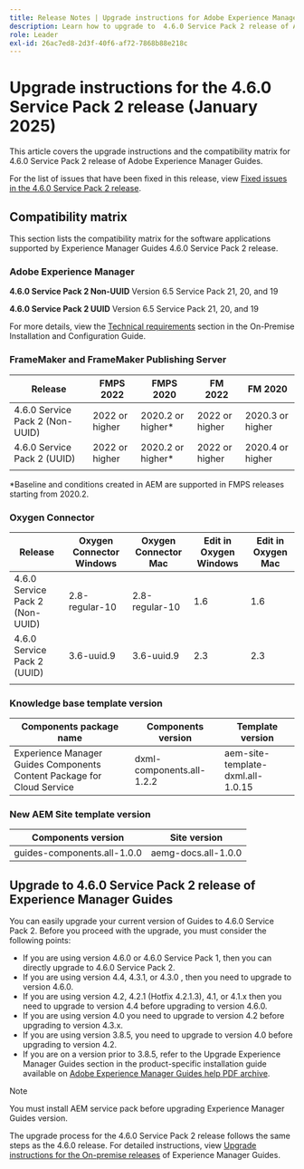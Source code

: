 ```yaml
---
title: Release Notes | Upgrade instructions for Adobe Experience Manager Guides 4.6.0 Service Pack 2 release
description: Learn how to upgrade to  4.6.0 Service Pack 2 release of Adobe Experience Manager Guides
role: Leader
exl-id: 26ac7ed8-2d3f-40f6-af72-7868b88e218c
---
```

# Upgrade instructions for the 4.6.0 Service Pack 2 release (January 2025)

This article covers the upgrade instructions and the  compatibility matrix for 4.6.0 Service Pack 2 release of Adobe Experience Manager Guides.

For the list of issues that have been fixed in this release, view [Fixed issues in the 4.6.0 Service Pack 2 release](fixed-issues-4-6-0-sp2.md).

## Compatibility matrix

This section lists the compatibility matrix for the software applications supported by Experience Manager Guides 4.6.0 Service Pack 2 release.

### Adobe Experience Manager

**4.6.0 Service Pack 2 Non-UUID**
Version 6.5 Service Pack 21, 20, and 19

**4.6.0 Service Pack 2 UUID**
Version 6.5 Service Pack 21, 20, and 19

For more details, view the [Technical requirements](../install-guide/download-install-technical-requirements.md) section in the On-Premise Installation and Configuration Guide.

### FrameMaker and FrameMaker Publishing Server

|Release| FMPS 2022 | FMPS 2020 | FM 2022 | FM 2020 |
| --- | --- | --- | --- | --- |
|4.6.0 Service Pack 2 (Non-UUID)| 2022 or higher |2020.2 or higher* | 2022 or higher | 2020.3 or higher |
|4.6.0 Service Pack 2 (UUID) | 2022 or higher | 2020.2 or higher*  | 2022 or higher | 2020.4 or higher |
| | | | |

*Baseline and conditions created in AEM are supported in FMPS releases starting from 2020.2.

### Oxygen Connector

| Release | Oxygen Connector Windows | Oxygen Connector Mac | Edit in Oxygen Windows | Edit in Oxygen Mac |  
| --- | --- | --- |--- |--- |
| 4.6.0 Service Pack 2 (Non-UUID)|  2.8-regular-10| 2.8-regular-10 |  1.6 | 1.6  |
| 4.6.0 Service Pack 2 (UUID) | 3.6-uuid.9|3.6-uuid.9 |2.3 | 2.3  |
|  |  |   |  

### Knowledge base template version

|Components package name| Components version | Template version|
|---|---|---|
|Experience Manager Guides Components Content Package for Cloud Service|dxml-components.all-1.2.2| aem-site-template-dxml.all-1.0.15|

### New AEM Site template version

| Components version | Site version|
|---|---|
|guides-components.all-1.0.0|aemg-docs.all-1.0.0 |

## Upgrade to 4.6.0 Service Pack 2 release of Experience Manager Guides

You can easily upgrade your current version of Guides to 4.6.0 Service Pack 2. Before you proceed with the upgrade, you must consider the following points:

- If you are using version 4.6.0 or 4.6.0 Service Pack 1, then you can directly upgrade to 4.6.0 Service Pack 2.
- If you are using version 4.4, 4.3.1, or 4.3.0 , then you need to upgrade to version 4.6.0. 
- If you are using version 4.2, 4.2.1 (Hotfix 4.2.1.3), 4.1, or 4.1.x then you need to upgrade to version 4.4 before upgrading to version 4.6.0.
- If you are using version 4.0 you need to upgrade to version 4.2 before upgrading to version 4.3.x.
- If you are using version 3.8.5, you need to upgrade to version 4.0 before upgrading to version 4.2.
- If you are on a version prior to 3.8.5, refer to the Upgrade Experience Manager Guides section in the product-specific installation guide available on [Adobe Experience Manager Guides help PDF archive](https://helpx.adobe.com/xml-documentation-for-experience-manager/archive.html).

>[!NOTE]
>
>You must install AEM service pack before upgrading Experience Manager Guides version.

The upgrade process for the 4.6.0 Service Pack 2 release follows the same steps as the 4.6.0 release. For detailed instructions, view [Upgrade instructions for the On-premise releases](../install-guide/upgrade-xml-documentation.md) of Experience Manager Guides.
